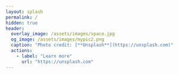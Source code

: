 ```yaml
---
layout: splash
permalink: /
hidden: true
header:
  overlay_image: /assets/images/space.jpg
  og_image: /assets/images/mypic2.png
  caption: "Photo credit: [**Unsplash**](https://unsplash.com)"
  actions:
    - label: "Learn more"
      url: "https://unsplash.com"
---
```

